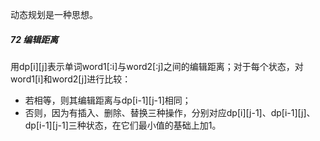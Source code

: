 动态规划是一种思想。



##### 72 编辑距离

用dp\[i\]\[j\]表示单词word1\[:i\]与word2\[:j\]之间的编辑距离；对于每个状态，对word1\[i\]和word2\[j\]进行比较：

- 若相等，则其编辑距离与dp\[i-1\]\[j-1\]相同；
- 否则，因为有插入、删除、替换三种操作，分别对应dp\[i\]\[j-1\]、dp\[i-1\]\[j\]、dp\[i-1\]\[j-1\]三种状态，在它们最小值的基础上加1。